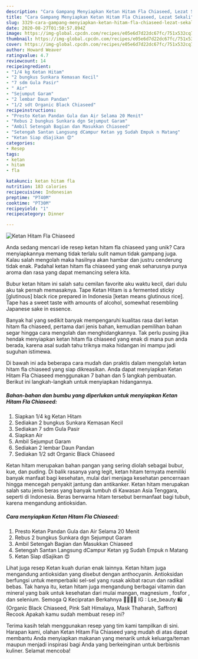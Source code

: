 ```yaml
---
description: "Cara Gampang Menyiapkan Ketan Hitam Fla Chiaseed, Lezat Sekali"
title: "Cara Gampang Menyiapkan Ketan Hitam Fla Chiaseed, Lezat Sekali"
slug: 3329-cara-gampang-menyiapkan-ketan-hitam-fla-chiaseed-lezat-sekali
date: 2020-08-27T01:50:57.894Z
image: https://img-global.cpcdn.com/recipes/e05e6d7d22dc67fc/751x532cq70/ketan-hitam-fla-chiaseed-foto-resep-utama.jpg
thumbnail: https://img-global.cpcdn.com/recipes/e05e6d7d22dc67fc/751x532cq70/ketan-hitam-fla-chiaseed-foto-resep-utama.jpg
cover: https://img-global.cpcdn.com/recipes/e05e6d7d22dc67fc/751x532cq70/ketan-hitam-fla-chiaseed-foto-resep-utama.jpg
author: Howard Weaver
ratingvalue: 4.7
reviewcount: 14
recipeingredient:
- "1/4 kg Ketan Hitam"
- "2 bungkus Sunkara Kemasan Kecil"
- "7 sdm Gula Pasir"
- " Air"
- "Sejumput Garam"
- "2 lembar Daun Pandan"
- "1/2 sdt Organic Black Chiaseed"
recipeinstructions:
- "Presto Ketan Pandan Gula dan Air Selama 20 Menit"
- "Rebus 2 bungkus Sunkara dgn Sejumput Garam"
- "Ambil Setengah Bagian dan Masukkan Chiaseed"
- "Setengah Santan Langsung dCampur Ketan yg Sudah Empuk n Matang"
- "Ketan Siap dSajikan 😍"
categories:
- Resep
tags:
- ketan
- hitam
- fla

katakunci: ketan hitam fla 
nutrition: 183 calories
recipecuisine: Indonesian
preptime: "PT40M"
cooktime: "PT30M"
recipeyield: "1"
recipecategory: Dinner

---
```



![Ketan Hitam Fla Chiaseed](https://img-global.cpcdn.com/recipes/e05e6d7d22dc67fc/751x532cq70/ketan-hitam-fla-chiaseed-foto-resep-utama.jpg)

Anda sedang mencari ide resep ketan hitam fla chiaseed yang unik? Cara menyiapkannya memang tidak terlalu sulit namun tidak gampang juga. Kalau salah mengolah maka hasilnya akan hambar dan justru cenderung tidak enak. Padahal ketan hitam fla chiaseed yang enak seharusnya punya aroma dan rasa yang dapat memancing selera kita.

Bubur ketan hitam ini salah satu cemilan favorite aku waktu kecil, dari dulu aku tak pernah memasaknya. Tape Ketan Hitam is a fermented sticky [glutinous] black rice prepared in Indonesia [ketan means glutinous rice]. Tape has a sweet taste with amounts of alcohol, somewhat resembling Japanese sake in essence.

Banyak hal yang sedikit banyak mempengaruhi kualitas rasa dari ketan hitam fla chiaseed, pertama dari jenis bahan, kemudian pemilihan bahan segar hingga cara mengolah dan menghidangkannya. Tak perlu pusing jika hendak menyiapkan ketan hitam fla chiaseed yang enak di mana pun anda berada, karena asal sudah tahu triknya maka hidangan ini mampu jadi suguhan istimewa.


Di bawah ini ada beberapa cara mudah dan praktis dalam mengolah ketan hitam fla chiaseed yang siap dikreasikan. Anda dapat menyiapkan Ketan Hitam Fla Chiaseed menggunakan 7 bahan dan 5 langkah pembuatan. Berikut ini langkah-langkah untuk menyiapkan hidangannya.

<!--inarticleads1-->

##### Bahan-bahan dan bumbu yang diperlukan untuk menyiapkan Ketan Hitam Fla Chiaseed:

1. Siapkan 1/4 kg Ketan Hitam
1. Sediakan 2 bungkus Sunkara Kemasan Kecil
1. Sediakan 7 sdm Gula Pasir
1. Siapkan  Air
1. Ambil Sejumput Garam
1. Sediakan 2 lembar Daun Pandan
1. Sediakan 1/2 sdt Organic Black Chiaseed


Ketan hitam merupakan bahan pangan yang sering diolah sebagai bubur, kue, dan puding. Di balik rasanya yang legit, ketan hitam ternyata memiliki banyak manfaat bagi kesehatan, mulai dari menjaga kesehatan pencernaan hingga mencegah penyakit jantung dan antikanker. Ketan hitam merupakan salah satu jenis beras yang banyak tumbuh di Kawasan Asia Tenggara, seperti di Indonesia. Beras berwarna hitam tersebut bermanfaat bagi tubuh, karena mengandung antioksidan. 

<!--inarticleads2-->

##### Cara menyiapkan Ketan Hitam Fla Chiaseed:

1. Presto Ketan Pandan Gula dan Air Selama 20 Menit
1. Rebus 2 bungkus Sunkara dgn Sejumput Garam
1. Ambil Setengah Bagian dan Masukkan Chiaseed
1. Setengah Santan Langsung dCampur Ketan yg Sudah Empuk n Matang
1. Ketan Siap dSajikan 😍


Lihat juga resep Ketan kuah durian enak lainnya. Ketan hitam juga mengandung antioksidan yang disebut dengan anthocyanin. Antioksidan berfungsi untuk memperbaiki sel-sel yang rusak akibat racun dan radikal bebas. Tak hanya itu, ketan hitam juga mengandung berbagai vitamin dan mineral yang baik untuk kesehatan dari mulai mangan, magnesium , fosfor , dan selenium. Semoga Q Kecipratan Berkahnya 🧕🥰🤩😇 IG : Lse_beauty 🛍 (Organic Black Chiaseed, Pink Salt Himalaya, Mask Thaharah, Saffron) Recook Apakah kamu sudah membuat resep ini? 

Terima kasih telah menggunakan resep yang tim kami tampilkan di sini. Harapan kami, olahan Ketan Hitam Fla Chiaseed yang mudah di atas dapat membantu Anda menyiapkan makanan yang menarik untuk keluarga/teman maupun menjadi inspirasi bagi Anda yang berkeinginan untuk berbisnis kuliner. Selamat mencoba!
